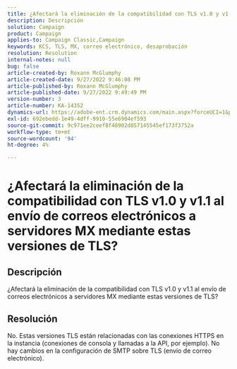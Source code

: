 ```yaml
---
title: ¿Afectará la eliminación de la compatibilidad con TLS v1.0 y v1.1 al envío de correos electrónicos a servidores MX mediante estas versiones de TLS?
description: Descripción
solution: Campaign
product: Campaign
applies-to: Campaign Classic,Campaign
keywords: KCS, TLS, MX, correo electrónico, desaprobación
resolution: Resolution
internal-notes: null
bug: false
article-created-by: Roxann McGlumphy
article-created-date: 9/27/2022 9:46:08 PM
article-published-by: Roxann McGlumphy
article-published-date: 9/27/2022 9:49:49 PM
version-number: 3
article-number: KA-14352
dynamics-url: https://adobe-ent.crm.dynamics.com/main.aspx?forceUCI=1&pagetype=entityrecord&etn=knowledgearticle&id=e75a27cb-ad3e-ed11-9db1-00224808613b
exl-id: 692ebedd-1e49-4dff-9910-55e6904ef593
source-git-commit: 9c971ee2ceef8f48902d857145545ef173f3752a
workflow-type: tm+mt
source-wordcount: '94'
ht-degree: 4%

---
```


# ¿Afectará la eliminación de la compatibilidad con TLS v1.0 y v1.1 al envío de correos electrónicos a servidores MX mediante estas versiones de TLS?

## Descripción


¿Afectará la eliminación de la compatibilidad con TLS v1.0 y v1.1 al envío de correos electrónicos a servidores MX mediante estas versiones de TLS?


## Resolución


No. Estas versiones TLS están relacionadas con las conexiones HTTPS en la instancia (conexiones de consola y llamadas a la API, por ejemplo). No hay cambios en la configuración de SMTP sobre TLS (envío de correo electrónico).

